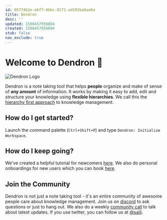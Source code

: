 ```yaml
---
id: 05774b2e-ebf7-4bbc-8171-ad191ba0ae0a
title: Dendron
desc: ''
updated: 1598457956604
created: 1598457956604
stub: false
nav_exclude: true
---
```


# Welcome to Dendron 👋 

![Dendron Logo](https://foundation-prod-assetspublic53c57cce-8cpvgjldwysl.s3-us-west-2.amazonaws.com/assets/logo-256.png)

Dendron is a note taking tool that helps **people** organize and make of sense of **any amount** of information. It works by making it easy to add, edit and structure your knowledge using **flexible hierarchies**.  We call this the [hierarchy first approach](https://www.kevinslin.com/notes/3dd58f62-fee5-4f93-b9f1-b0f0f59a9b64.html) to knowledge management.

## How do I get started?

Launch the command palette (`Ctrl+Shift+P`) and type `Dendron: Initialize Workspace`. 

## How do I keep going?

We've created a helpful tutorial for newcomers [here](https://wiki.dendron.so/notes/678c77d9-ef2c-4537-97b5-64556d6337f1.html). We also do personal onboardings for new users which you can book [here](https://calendly.com/d/mqtk-rf7q/onboard). 

## Join the Community

Dendron is not just a note taking tool - it's an entire community of awesome people care about knowledge management.  Join us on [discord](https://discord.gg/AE3NRw9) to ask questions or just to hang out. We also do a weekly [community call](https://wiki.dendron.so/notes/1eec6c7b-242e-4102-93f1-fc285702ecd2.html) to talk about latest updates. If you use twitter, you can follow us at [@saili](https://twitter.com/dendronhq).


